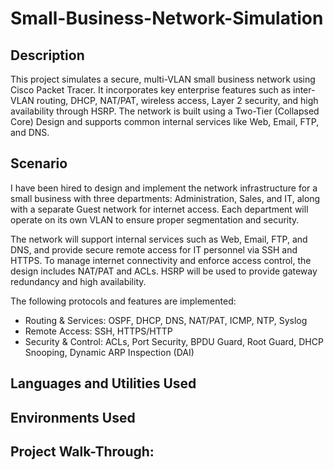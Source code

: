 # Small-Business-Network-Simulation


## Description
This project simulates a secure, multi-VLAN small business network using Cisco Packet Tracer. It incorporates key enterprise features such as inter-VLAN routing, DHCP, NAT/PAT, wireless access, Layer 2 security, and high availability through HSRP. The network is built using a Two-Tier (Collapsed Core) Design and supports common internal services like Web, Email, FTP, and DNS.

## Scenario 
I have been hired to design and implement the network infrastructure for a small business with three departments: Administration, Sales, and IT, along with a separate Guest network for internet access. Each department will operate on its own VLAN to ensure proper segmentation and security.

The network will support internal services such as Web, Email, FTP, and DNS, and provide secure remote access for IT personnel via SSH and HTTPS. To manage internet connectivity and enforce access control, the design includes NAT/PAT and ACLs. HSRP will be used to provide gateway redundancy and high availability.

The following protocols and features are implemented:
* Routing & Services: OSPF, DHCP, DNS, NAT/PAT, ICMP, NTP, Syslog
* Remote Access: SSH, HTTPS/HTTP
* Security & Control: ACLs, Port Security, BPDU Guard, Root Guard, DHCP Snooping, Dynamic ARP Inspection (DAI)

## Languages and Utilities Used


## Environments Used


## Project Walk-Through:
